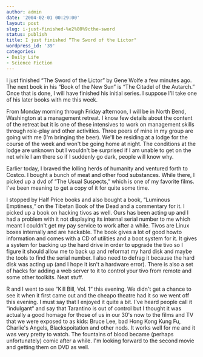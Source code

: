 ```yaml
--- 
author: admin
date: '2004-02-01 00:29:00'
layout: post
slug: i-just-finished-%e2%80%9cthe-sword
status: publish
title: I just finished “The Sword of the Lictor"
wordpress_id: '39'
categories:
- Daily Life
- Science Fiction
---
```

I just finished “The Sword of the Lictor” by Gene Wolfe a few minutes ago. The next book in his “Book of the New Sun” is “The Citadel of the Autarch.” Once that is done, I will have finished his initial series. I suppose I'll take one of his later books with me this week.



From Monday morning through Friday afternoon, I will be in North Bend, Washington at a management retreat. I know few details about the content of the retreat but it is one of these intensives to work on management skills through role-play and other activities. Three peers of mine in my group are going with me (I'm bringing the beer). We'll be residing at a lodge for the course of the week and won't be going home at night. The conditions at the lodge are unknown but I wouldn't be surprised if I am unable to get on the net while I am there so if I suddenly go dark, people will know why.



Earlier today, I braved the lolling herds of humanity and ventured forth to Costco. I bought a bunch of meat and other food substances. While there, I picked up a dvd of “The Usual Suspects,” which is one of my favorite films. I've been meaning to get a copy of it for quite some time.



I stopped by Half Price books and also bought a book, “Luminous Emptiness,“ on the Tibetan Book of the Dead and a commentary for it. I picked up a book on hacking tivos as well. Ours has been acting up and I had a problem with it not displaying its internal serial number to me which meant I couldn't get my pay service to work after a while. Tivos are Linux boxes internally and are hackable. The book gives a lot of good howto information and comes with a CD of utilities and a boot system for it. It gives a system for backing up the hard drive in order to upgrade the tivo so I figure it should allow me to back up and reformat my hard disk and maybe the tools to find the serial number. I also need to defrag it because the hard disk was acting up (and I hope it isn't a hardware error). There is also a set of hacks for adding a web server to it to control your tivo from remote and some other toolkits. Neat stuff.



R and I went to see “Kill Bill, Vol. 1“ this evening. We didn't get a chance to see it when it first came out and the cheapo theatre had it so we went off this evening. I must say that I enjoyed it quite a bit. I've heard people call it “indulgant“ and say that Tarantino is out of control but I thought it was actually a good homage for those of us in our 30's now to the films and TV that we were exposed to as kids: Bruce Lee, bad Hong Kong Kung Fu, Charlie's Angels, Blackspoitation and other nods. It works well for me and it was very pretty to watch. The fountains of blood became (perhaps unfortunately) comic after a while. I'm looking forward to the second movie and getting them on DVD as well.
